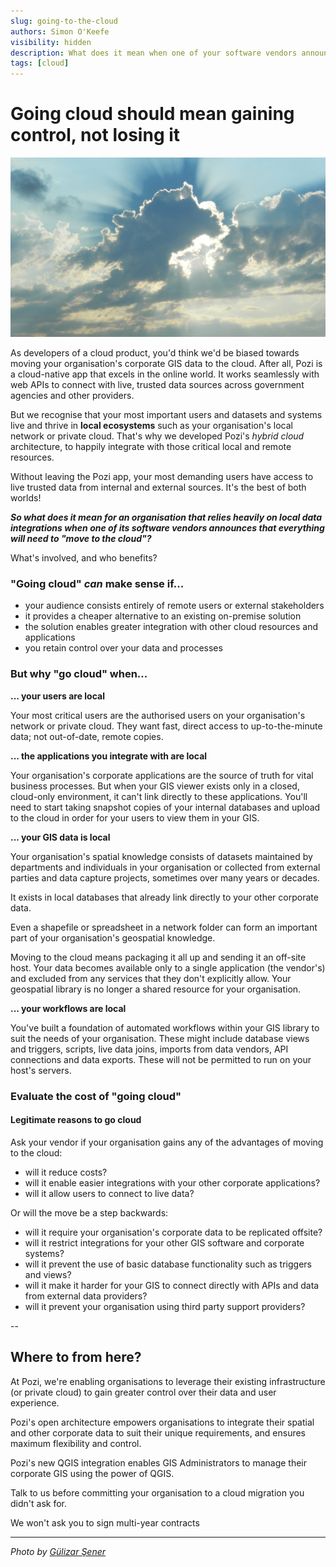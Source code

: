 ```yaml
---
slug: going-to-the-cloud
authors: Simon O'Keefe
visibility: hidden
description: What does it mean when one of your software vendors announces that you're "moving to the cloud"?
tags: [cloud]
---
```


# Going cloud should mean gaining control, not losing it

![](/static/img/pexels/pexels-gülizar-şener-160320-crop.jpg)

As developers of a cloud product, you'd think we'd be biased towards moving your organisation's corporate GIS data to the cloud. After all, Pozi is a cloud-native app that excels in the online world. It works seamlessly with web APIs to connect with live, trusted data sources across government agencies and other providers.

But we recognise that your most important users and datasets and systems live and thrive in **local ecosystems** such as your organisation's local network or private cloud. That's why we developed Pozi's *hybrid cloud* architecture, to happily integrate with those critical local and remote resources.

Without leaving the Pozi app, your most demanding users have access to live trusted data from internal and external sources. It's the best of both worlds!

***So what does it mean for an organisation that relies heavily on local data integrations when one of its software vendors announces that everything will need to "move to the cloud"?***

What's involved, and who benefits?

### "Going cloud" *can* make sense if...

* your audience consists entirely of remote users or external stakeholders
* it provides a cheaper alternative to an existing on-premise solution
* the solution enables greater integration with other cloud resources and applications
* you retain control over your data and processes

### But why "go cloud" when...

**... your users are local**

Your most critical users are the authorised users on your organisation's network or private cloud. They want fast, direct access to up-to-the-minute data; not out-of-date, remote copies.

**... the applications you integrate with are local**

Your organisation's corporate applications are the source of truth for vital business processes. But when your GIS viewer exists only in a closed, cloud-only environment, it can't link directly to these applications. You'll need to start taking snapshot copies of your internal databases and upload to the cloud in order for your users to view them in your GIS.

**... your GIS data is local**

Your organisation's spatial knowledge consists of datasets maintained by departments and individuals in your organisation or collected from external parties and data capture projects, sometimes over many years or decades.

It exists in local databases that already link directly to your other corporate data.

Even a shapefile or spreadsheet in a network folder can form an important part of your organisation's geospatial knowledge.

Moving to the cloud means packaging it all up and sending it an off-site host. Your data becomes available only to a single application (the vendor's) and excluded from any services that they don't explicitly allow. Your geospatial library is no longer a shared resource for your organisation.

**... your workflows are local**

You've built a foundation of automated workflows within your GIS library to suit the needs of your organisation. These might include database views and triggers, scripts, live data joins, imports from data vendors, API connections and data exports. These will not be permitted to run on your host's servers.

### Evaluate the cost of "going cloud"

#### Legitimate reasons to go cloud

Ask your vendor if your organisation gains any of the advantages of moving to the cloud:

* will it reduce costs?
* will it enable easier integrations with your other corporate applications?
* will it allow users to connect to live data?

Or will the move be a step backwards:

* will it require your organisation's corporate data to be replicated offsite?
* will it restrict integrations for your other GIS software and corporate systems?
* will it prevent the use of basic database functionality such as triggers and views?
* will it make it harder for your GIS to connect directly with APIs and data from external data providers?
* will it prevent your organisation using third party support providers?

--

## Where to from here?

At Pozi, we're enabling organisations to leverage their existing infrastructure (or private cloud) to gain greater control over their data and user experience.

Pozi's open architecture empowers organisations to integrate their spatial and other corporate data to suit their unique requirements, and ensures maximum flexibility and control.

Pozi's new QGIS integration enables GIS Administrators to manage their corporate GIS using the power of QGIS.

Talk to us before committing your organisation to a cloud migration you didn't ask for.

We won't ask you to sign multi-year contracts

---
*Photo by [Gülizar Şener](https://www.pexels.com/photo/body-of-water-during-daytime-160320/)*
